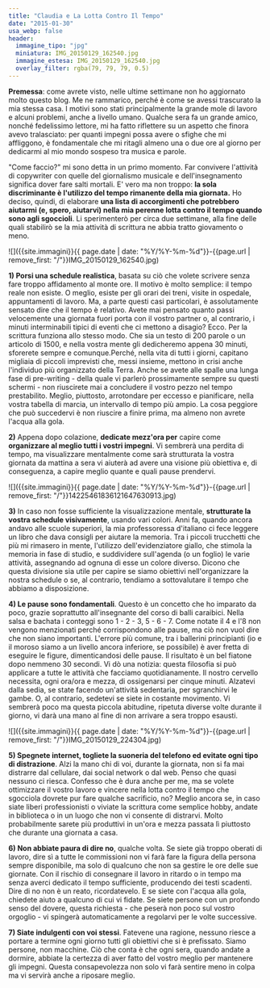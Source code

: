 ```yaml
---
title: "Claudia e La Lotta Contro Il Tempo"
date: "2015-01-30"
usa_webp: false
header:
  immagine_tipo: "jpg"
  miniatura: IMG_20150129_162540.jpg
  immagine_estesa: IMG_20150129_162540.jpg
  overlay_filter: rgba(79, 79, 79, 0.5)
---
```



**Premessa**: come avrete visto, nelle ultime settimane non ho aggiornato molto questo blog. Me ne rammarico, perché è come se avessi trascurato la mia stessa casa. I motivi sono stati principalmente la grande mole di lavoro e alcuni problemi, anche a livello umano. Qualche sera fa un grande amico, nonché fedelissimo lettore, mi ha fatto riflettere su un aspetto che finora avevo tralasciato: per quanti impegni possa avere o sfighe che mi affliggono, è fondamentale che mi ritagli almeno una o due ore al giorno per dedicarmi al mio mondo sospeso tra musica e parole.

"Come faccio?" mi sono detta in un primo momento. Far convivere l'attività di copywriter con quelle del giornalismo musicale e dell'insegnamento significa dover fare salti mortali. E' vero ma non troppo: **la sola discriminante è l'utilizzo del tempo rimanente della mia giornata.** Ho deciso, quindi, di elaborare **una lista di accorgimenti che potrebbero aiutarmi (e, spero, aiutarvi) nella mia perenne lotta contro il tempo quando sono agli sgoccioli**. Li sperimenterò per circa due settimane, alla fine delle quali stabilirò se la mia attività di scrittura ne abbia tratto giovamento o meno.

![]({{site.immagini}}{{ page.date | date: "%Y/%Y-%m-%d"}}-{{page.url | remove_first: "/"}}IMG_20150129_162540.jpg)

**1) Porsi una schedule realistica**, basata su ciò che volete scrivere senza fare troppo affidamento al monte ore. Il motivo è molto semplice: il tempo reale non esiste. O meglio, esiste per gli orari dei treni, visite in ospedale, appuntamenti di lavoro. Ma, a parte questi casi particolari, è assolutamente sensato dire che il tempo è relativo. Avete mai pensato quanto passi velocemente una giornata fuori porta con il vostro partner o, al contrario, i minuti interminabili tipici di eventi che ci mettono a disagio? Ecco. Per la scrittura funziona allo stesso modo. Che sia un testo di 200 parole o un articolo di 1500, e nella vostra mente gli dedicheremo appena 30 minuti, sforerete sempre e comunque.Perché, nella vita di tutti i giorni, capitano migliaia di piccoli imprevisti che, messi insieme, mettono in crisi anche l'individuo più organizzato della Terra. Anche se avete alle spalle una lunga fase di pre-writing - della quale vi parlerò prossimamente sempre su questi schermi - non riuscirete mai a concludere il vostro pezzo nel tempo prestabilito. Meglio, piuttosto, arrotondare per eccesso e pianificare, nella vostra tabella di marcia, un intervallo di tempo più ampio. La cosa peggiore che può succedervi è non riuscire a finire prima, ma almeno non avrete l'acqua alla gola.

**2)** Appena dopo colazione, **dedicate mezz'ora per** capire come **organizzare al meglio tutti i vostri impegni**. Vi sembrerà una perdita di tempo, ma visualizzare mentalmente come sarà strutturata la vostra giornata da mattina a sera vi aiuterà ad avere una visione più obiettiva e, di conseguenza, a capire meglio quante e quali pause prendervi.

![]({{site.immagini}}{{ page.date | date: "%Y/%Y-%m-%d"}}-{{page.url | remove_first: "/"}}14225461836121647630913.jpg)

**3)** In caso non fosse sufficiente la visualizzazione mentale, **strutturate la vostra schedule visivamente**, usando vari colori. Anni fa, quando ancora andavo alle scuole superiori, la mia professoressa d'italiano ci fece leggere un libro che dava consigli per aiutare la memoria. Tra i piccoli trucchetti che più mi rimasero in mente, l'utilizzo dell'evidenziatore giallo, che stimola la memoria in fase di studio, e suddividere sull'agenda (o un foglio) le varie attività, assegnando ad ognuna di esse un colore diverso. Dicono che questa divisione sia utile per capire se siamo obiettivi nell'organizzare la nostra schedule o se, al contrario, tendiamo a sottovalutare il tempo che abbiamo a disposizione.

**4) Le pause sono fondamentali**. Questo è un concetto che ho imparato da poco, grazie soprattutto all'insegnante del corso di balli caraibici. Nella salsa e bachata i conteggi sono 1 - 2 - 3, 5 - 6 - 7. Come notate il 4 e l'8 non vengono menzionati perché corrispondono alle pause, ma ciò non vuol dire che non siano importanti. L'errore più comune, tra i ballerini principianti (io e il moroso siamo a un livello ancora inferiore, se possibile) è aver fretta di eseguire le figure, dimenticandosi delle pause. Il risultato è un bel fiatone dopo nemmeno 30 secondi. Vi dò una notizia: questa filosofia si può applicare a tutte le attività che facciamo quotidianamente. Il nostro cervello necessita, ogni ora/ora e mezza, di ossigenarsi per cinque minuti. Alzatevi dalla sedia, se state facendo un'attività sedentaria, per sgranchirvi le gambe. O, al contrario, sedetevi se siete in costante movimento. Vi sembrerà poco ma questa piccola abitudine, ripetuta diverse volte durante il giorno, vi darà una mano al fine di non arrivare a sera troppo esausti.

![]({{site.immagini}}{{ page.date | date: "%Y/%Y-%m-%d"}}-{{page.url | remove_first: "/"}}IMG_20150129_224304.jpg)

**5) Spegnete internet, togliete la suoneria del telefono ed evitate ogni tipo di distrazione**. Alzi la mano chi di voi, durante la giornata, non si fa mai distrarre dal cellulare, dai social network o dal web. Penso che quasi nessuno ci riesca. Confesso che è dura anche per me, ma se volete ottimizzare il vostro lavoro e vincere nella lotta contro il tempo che sgocciola dovrete pur fare qualche sacrificio, no? Meglio ancora se, in caso siate liberi professionisti o viviate la scrittura come semplice hobby, andate in biblioteca o in un luogo che non vi consente di distrarvi. Molto probabilmente sarete più produttivi in un'ora e mezza passata lì piuttosto che durante una giornata a casa.

**6) Non abbiate paura di dire no**, qualche volta. Se siete già troppo oberati di lavoro, dire sì a tutte le commissioni non vi farà fare la figura della persona sempre disponibile, ma solo di qualcuno che non sa gestire le ore delle sue giornate. Con il rischio di consegnare il lavoro in ritardo o in tempo ma senza averci dedicato il tempo sufficiente, producendo dei testi scadenti. Dire di no non è un reato, ricordatevelo. E se siete con l'acqua alla gola, chiedete aiuto a qualcuno di cui vi fidate. Se siete persone con un profondo senso del dovere, questa richiesta - che peserà non poco sul vostro orgoglio - vi spingerà automaticamente a regolarvi per le volte successive.

**7) Siate indulgenti con voi stessi**. Fatevene una ragione, nessuno riesce a portare a termine ogni giorno tutti gli obiettivi che si è prefissato. Siamo persone, non macchine. Ciò che conta è che ogni sera, quando andate a dormire, abbiate la certezza di aver fatto del vostro meglio per mantenere gli impegni. Questa consapevolezza non solo vi farà sentire meno in colpa ma vi servirà anche a riposare meglio.
